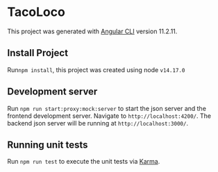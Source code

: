 # TacoLoco

This project was generated with [Angular CLI](https://github.com/angular/angular-cli) version 11.2.11.

##  Install Project
Run`npm install`, this project was created using node `v14.17.0`

## Development server

Run `npm run start:proxy:mock:server` to start the json server and the frontend development server. Navigate to `http://localhost:4200/`. The backend json server will be running at `http://localhost:3000/`. 


## Running unit tests

Run `npm run test` to execute the unit tests via [Karma](https://karma-runner.github.io).


